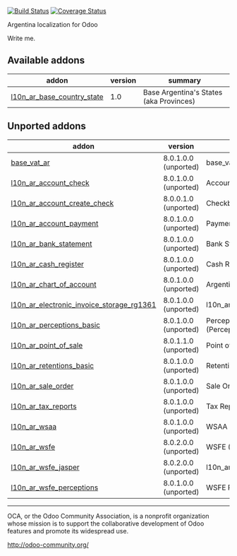 [![Build Status](https://travis-ci.org/OCA/l10n-argentina.svg?branch=9.0)](https://travis-ci.org/OCA/l10n-argentina)
[![Coverage Status](https://coveralls.io/repos/OCA/l10n-argentina/badge.png?branch=9.0)](https://coveralls.io/r/OCA/l10n-argentina?branch=9.0)

Argentina localization for Odoo

Write me. 

[//]: # (addons)
Available addons
----------------
addon | version | summary
--- | --- | ---
[l10n_ar_base_country_state](l10n_ar_base_country_state/) | 1.0 | Base Argentina's States (aka Provinces)

Unported addons
---------------
addon | version | summary
--- | --- | ---
[base_vat_ar](base_vat_ar/) | 8.0.1.0.0 (unported) | base_vat_ar
[l10n_ar_account_check](l10n_ar_account_check/) | 8.0.1.0.0 (unported) | Account Checks
[l10n_ar_account_create_check](l10n_ar_account_create_check/) | 8.0.0.1.0 (unported) | Checkbook Management
[l10n_ar_account_payment](l10n_ar_account_payment/) | 8.0.1.0.0 (unported) | Payments for ARGENTINA
[l10n_ar_bank_statement](l10n_ar_bank_statement/) | 8.0.1.0.0 (unported) | Bank Statements
[l10n_ar_cash_register](l10n_ar_cash_register/) | 8.0.1.0.0 (unported) | Cash Register
[l10n_ar_chart_of_account](l10n_ar_chart_of_account/) | 8.0.1.0.0 (unported) | Argentina - Chart of Account
[l10n_ar_electronic_invoice_storage_rg1361](l10n_ar_electronic_invoice_storage_rg1361/) | 8.0.1.0.0 (unported) | l10n_ar_electronic_invoice_storage_rg1361
[l10n_ar_perceptions_basic](l10n_ar_perceptions_basic/) | 8.0.1.0.0 (unported) | Perceptions for ARGENTINA (Percepciones) - Basic Module
[l10n_ar_point_of_sale](l10n_ar_point_of_sale/) | 8.0.1.1.0 (unported) | Point of Sale ARGENTINA
[l10n_ar_retentions_basic](l10n_ar_retentions_basic/) | 8.0.1.0.0 (unported) | Retentions for ARGENTINA (Retenciones)
[l10n_ar_sale_order](l10n_ar_sale_order/) | 8.0.1.0.0 (unported) | Sale Order interactive
[l10n_ar_tax_reports](l10n_ar_tax_reports/) | 8.0.1.0.0 (unported) | Tax Reports for Argentina
[l10n_ar_wsaa](l10n_ar_wsaa/) | 8.0.1.0.0 (unported) | WSAA
[l10n_ar_wsfe](l10n_ar_wsfe/) | 8.0.2.0.0 (unported) | WSFE (Factura Electronica)
[l10n_ar_wsfe_jasper](l10n_ar_wsfe_jasper/) | 8.0.2.0.0 (unported) | l10n_ar_wsfe_jasper
[l10n_ar_wsfe_perceptions](l10n_ar_wsfe_perceptions/) | 8.0.1.0.0 (unported) | WSFE Perceptions

[//]: # (end addons)

----

OCA, or the Odoo Community Association, is a nonprofit organization whose 
mission is to support the collaborative development of Odoo features and 
promote its widespread use.

http://odoo-community.org/


